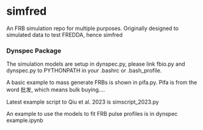 # simfred
An FRB simulation repo for multiple purposes. Originally designed to simulated data to test FREDDA, hence simfred

### Dynspec Package
The simulation models are setup in dynspec.py, please link fbio.py and dynspec.py to PYTHONPATH in your .bashrc or .bash_profile.

A basic example to mass generate FRBs is shown in pifa.py. Pifa is from the word 批发, which means bulk buying....

Latest example script to Qiu et al. 2023 is simscript_2023.py

An example to use the models to fit FRB pulse profiles is in dynspec example.ipynb



